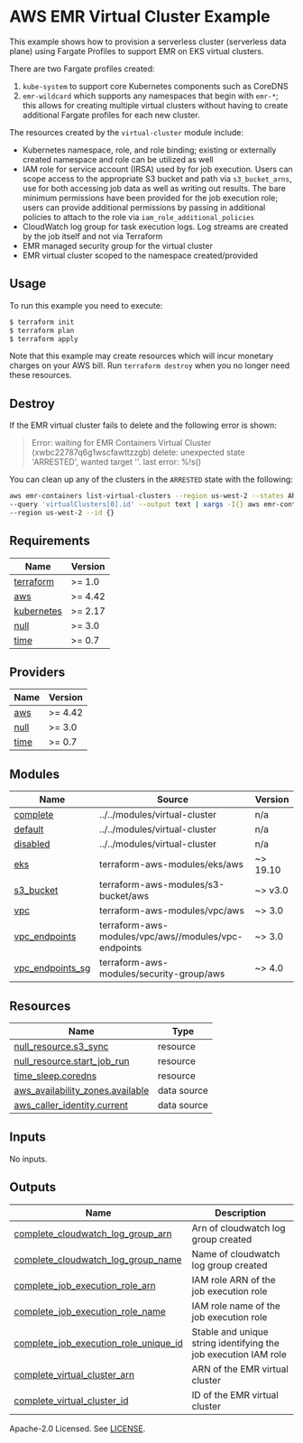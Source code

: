 # AWS EMR Virtual Cluster Example

This example shows how to provision a serverless cluster (serverless data plane) using Fargate Profiles to support EMR on EKS virtual clusters.

There are two Fargate profiles created:
1. `kube-system` to support core Kubernetes components such as CoreDNS
2. `emr-wildcard` which supports any namespaces that begin with `emr-*`; this allows for creating multiple virtual clusters without having to create additional Fargate profiles for each new cluster.

The resources created by the `virtual-cluster` module include:
- Kubernetes namespace, role, and role binding; existing or externally created namespace and role can be utilized as well
- IAM role for service account (IRSA) used by for job execution. Users can scope access to the appropriate S3 bucket and path via `s3_bucket_arns`, use for both accessing job data as well as writing out results. The bare minimum permissions have been provided for the job execution role; users can provide additional permissions by passing in additional policies to attach to the role via `iam_role_additional_policies`
- CloudWatch log group for task execution logs. Log streams are created by the job itself and not via Terraform
- EMR managed security group for the virtual cluster
- EMR virtual cluster scoped to the namespace created/provided

## Usage

To run this example you need to execute:

```bash
$ terraform init
$ terraform plan
$ terraform apply
```

Note that this example may create resources which will incur monetary charges on your AWS bill. Run `terraform destroy` when you no longer need these resources.

## Destroy

If the EMR virtual cluster fails to delete and the following error is shown:

> Error: waiting for EMR Containers Virtual Cluster (xwbc22787q6g1wscfawttzzgb) delete: unexpected state 'ARRESTED', wanted target ''. last error: %!s(<nil>)

You can clean up any of the clusters in the `ARRESTED` state with the following:

```sh
aws emr-containers list-virtual-clusters --region us-west-2 --states ARRESTED \
--query 'virtualClusters[0].id' --output text | xargs -I{} aws emr-containers delete-virtual-cluster \
--region us-west-2 --id {}
```

<!-- BEGINNING OF PRE-COMMIT-TERRAFORM DOCS HOOK -->
## Requirements

| Name | Version |
|------|---------|
| <a name="requirement_terraform"></a> [terraform](#requirement\_terraform) | >= 1.0 |
| <a name="requirement_aws"></a> [aws](#requirement\_aws) | >= 4.42 |
| <a name="requirement_kubernetes"></a> [kubernetes](#requirement\_kubernetes) | >= 2.17 |
| <a name="requirement_null"></a> [null](#requirement\_null) | >= 3.0 |
| <a name="requirement_time"></a> [time](#requirement\_time) | >= 0.7 |

## Providers

| Name | Version |
|------|---------|
| <a name="provider_aws"></a> [aws](#provider\_aws) | >= 4.42 |
| <a name="provider_null"></a> [null](#provider\_null) | >= 3.0 |
| <a name="provider_time"></a> [time](#provider\_time) | >= 0.7 |

## Modules

| Name | Source | Version |
|------|--------|---------|
| <a name="module_complete"></a> [complete](#module\_complete) | ../../modules/virtual-cluster | n/a |
| <a name="module_default"></a> [default](#module\_default) | ../../modules/virtual-cluster | n/a |
| <a name="module_disabled"></a> [disabled](#module\_disabled) | ../../modules/virtual-cluster | n/a |
| <a name="module_eks"></a> [eks](#module\_eks) | terraform-aws-modules/eks/aws | ~> 19.10 |
| <a name="module_s3_bucket"></a> [s3\_bucket](#module\_s3\_bucket) | terraform-aws-modules/s3-bucket/aws | ~> v3.0 |
| <a name="module_vpc"></a> [vpc](#module\_vpc) | terraform-aws-modules/vpc/aws | ~> 3.0 |
| <a name="module_vpc_endpoints"></a> [vpc\_endpoints](#module\_vpc\_endpoints) | terraform-aws-modules/vpc/aws//modules/vpc-endpoints | ~> 3.0 |
| <a name="module_vpc_endpoints_sg"></a> [vpc\_endpoints\_sg](#module\_vpc\_endpoints\_sg) | terraform-aws-modules/security-group/aws | ~> 4.0 |

## Resources

| Name | Type |
|------|------|
| [null_resource.s3_sync](https://registry.terraform.io/providers/hashicorp/null/latest/docs/resources/resource) | resource |
| [null_resource.start_job_run](https://registry.terraform.io/providers/hashicorp/null/latest/docs/resources/resource) | resource |
| [time_sleep.coredns](https://registry.terraform.io/providers/hashicorp/time/latest/docs/resources/sleep) | resource |
| [aws_availability_zones.available](https://registry.terraform.io/providers/hashicorp/aws/latest/docs/data-sources/availability_zones) | data source |
| [aws_caller_identity.current](https://registry.terraform.io/providers/hashicorp/aws/latest/docs/data-sources/caller_identity) | data source |

## Inputs

No inputs.

## Outputs

| Name | Description |
|------|-------------|
| <a name="output_complete_cloudwatch_log_group_arn"></a> [complete\_cloudwatch\_log\_group\_arn](#output\_complete\_cloudwatch\_log\_group\_arn) | Arn of cloudwatch log group created |
| <a name="output_complete_cloudwatch_log_group_name"></a> [complete\_cloudwatch\_log\_group\_name](#output\_complete\_cloudwatch\_log\_group\_name) | Name of cloudwatch log group created |
| <a name="output_complete_job_execution_role_arn"></a> [complete\_job\_execution\_role\_arn](#output\_complete\_job\_execution\_role\_arn) | IAM role ARN of the job execution role |
| <a name="output_complete_job_execution_role_name"></a> [complete\_job\_execution\_role\_name](#output\_complete\_job\_execution\_role\_name) | IAM role name of the job execution role |
| <a name="output_complete_job_execution_role_unique_id"></a> [complete\_job\_execution\_role\_unique\_id](#output\_complete\_job\_execution\_role\_unique\_id) | Stable and unique string identifying the job execution IAM role |
| <a name="output_complete_virtual_cluster_arn"></a> [complete\_virtual\_cluster\_arn](#output\_complete\_virtual\_cluster\_arn) | ARN of the EMR virtual cluster |
| <a name="output_complete_virtual_cluster_id"></a> [complete\_virtual\_cluster\_id](#output\_complete\_virtual\_cluster\_id) | ID of the EMR virtual cluster |
<!-- END OF PRE-COMMIT-TERRAFORM DOCS HOOK -->

Apache-2.0 Licensed. See [LICENSE](https://github.com/terraform-aws-modules/terraform-aws-emr/blob/master/LICENSE).
